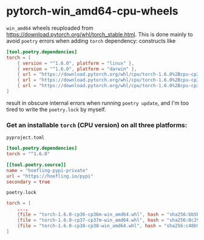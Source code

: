 # pytorch-win_amd64-cpu-wheels

`win_amd64` wheels reuploaded from https://download.pytorch.org/whl/torch_stable.html. This is done mainly to avoid `poetry` errors when adding `torch` dependency: constructs like

```toml
[tool.poetry.dependencies]
torch = [
    { version = "^1.6.0", platform = "linux" },
    { version = "^1.6.0", platform = "darwin" },
    { url = "https://download.pytorch.org/whl/cpu/torch-1.6.0%2Bcpu-cp36-cp36m-win_amd64.whl", platform = "windows", python = "~3.6" },
    { url = "https://download.pytorch.org/whl/cpu/torch-1.6.0%2Bcpu-cp37-cp37m-win_amd64.whl", platform = "windows", python = "~3.7" },
    { url = "https://download.pytorch.org/whl/cpu/torch-1.6.0%2Bcpu-cp38-cp38-win_amd64.whl", platform = "windows", python = "~3.8" },
]
```

result in obscure internal errors when running `poetry update`, and I'm too tired to write the `poetry.lock` by myself.

### Get an installable `torch` (CPU version) on all three platforms:

`pyproject.toml`

```toml
[tool.poetry.dependencies]
torch = "^1.6.0"

[[tool.poetry.source]]
name = "hoefling-pypi-private"
url = "https://hoefling.io/pypi"
secondary = true
```

`poetry.lock`

```toml
torch = [
    ...,
    {file = "torch-1.6.0-cp36-cp36m-win_amd64.whl", hash = "sha256:bb5bdd1bf068ca8d459bd79ab08c22f2442d2aef616695d8857cbe5c25c9cba9"},
    {file = "torch-1.6.0-cp37-cp37m-win_amd64.whl", hash = "sha256:0c29e4df4527a54d43cc0f3cf6369239bc39a898ad21350502387f27653f3553"},
    {file = "torch-1.6.0-cp38-cp38-win_amd64.whl", hash = "sha256:c48b9fa604802d1dd1cf04e78f3abe04ea402ff70cfcd5f8032e3fde6ffbfb01"},
]
```

